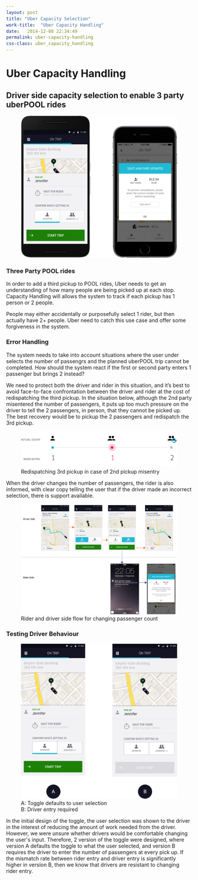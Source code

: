```yaml
---
layout: post
title: "Uber Capacity Selection"
work-title:  "Uber Capacity Handling"
date:   2014-12-08 22:34:49
permalink: uber-capacity-handling
css-class: uber_capacity_handling
---
```

<div class='block_container text_align_center'>
	<h1>Uber Capacity Handling</h1>
	<h2>Driver side capacity selection to enable 3 party uberPOOL rides</h2>
	<div class='divider'></div>
</div>
<section>
	<div class='block_container'>
		<figure class='hero_image'>
			<img src='/img/capacity_handling_full.png'>
		</figure>
		<h3>Three Party POOL rides</h3>
		<p>In order to add a third pickup to POOL rides, Uber needs to get an understanding of how many people are being picked up at each stop. Capacity Handling will allows the system to track if each pickup has 1 person or 2 people.</p>
		<p>People may either accidentally or purposefully select 1 rider, but then actually have 2+ people. Uber need to catch this use case and offer some forgiveness in the system.</p>
		<h3>Error Handling</h3>
		<p>The system needs to take into account situations where the user under selects the number of passengrs and the planned uberPOOL trip cannot be completed. How should the system react if the first or second party enters 1 passenger but brings 2 instead?</p>
		<p>We need to protect both the driver and rider in this situation, and it’s best to avoid face-to-face confrontation between the driver and rider at the cost of redispatching the third pickup. In the situation below, although the 2nd party misentered the number of passengers, it puts up too much pressure on the driver to tell the 2 passengers, in person, that they cannot be picked up. The best recovery would be to pickup the 2 passengers and redispatch the 3rd pickup.</p>
		<figure class='redispatch'>
			<img src='/img/redispatch.png'>
			<figcaption>Redispatching 3rd pickup in case of 2nd pickup misentry</figcaption>
		</figure>
		<p>When the driver changes the number of passengers, the rider is also informed, with clear copy telling the user that if the driver made an incorrect selection, there is support available.<p>
		<figure class='inline_image'>
			<img src='/img/error_handling.png'>
			<figcaption>Rider and driver side flow for changing passenger count</figcaption>
		</figure>
		<h3>Testing Driver Behaviour</h3>
		<figure class='ab'>
			<img src='/img/capacity_ab.png'>
			<figcaption>A: Toggle defaults to user selection <br> B: Driver entry required</figcaption>
		</figure>
		<p>In the initial design of the toggle, the user selection was shown to the driver in the interest of reducing the amount of work needed from the driver. However, we were unsure whether drivers would be comfortable changing the user's input. Therefore, 2 version of the toggle were designed, where version A defaults the toggle to what the user selected, and version B requires the driver to enter the number of passengers at every pick up. If the mismatch rate between rider entry and driver entry is significantly higher in version B, then we know that drivers are resistant to changing rider entry.</p>
	</div>
</section>

